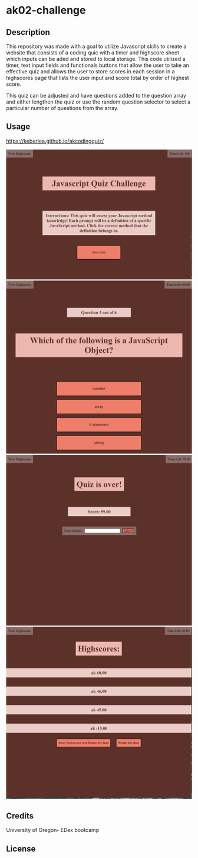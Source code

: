 # ak02-challenge

## Description
This repository was made with a goal to utilize Javascript skills to create a website that consists of a coding quic with a timer and highscore sheet which inputs can be aded and stored to local storage. This code utilized a timer, text input fields and functionals buttons that allow the user to take an effective quiz and allows the user to store scores in each session in a highscores page that lists the user input and score total by order of highest score.

This quiz can be adjusted and have questions added to the question array and either lengthen the quiz or use the random question selector to select a particular number of questions from the array.

## Usage

https://keberlea.github.io/akcodingquiz/

![Alt text](Assets/images/screenshot1.PNG) 
![Alt text](Assets/images/screenshot2.PNG)
![Alt text](Assets/images/screenshot3.PNG)
![Alt text](Assets/images/screenshot4.PNG)


## Credits

University of Oregon- EDex bootcamp

## License
